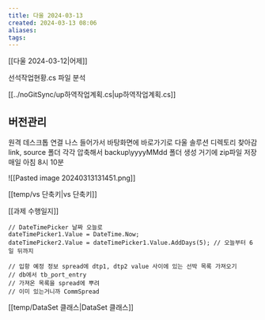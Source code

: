 ```yaml
---
title: 다울 2024-03-13
created: 2024-03-13 08:06
aliases: 
tags:
---
```

[[다울 2024-03-12|어제]]

선석작업현황.cs 파일 분석

[[../noGitSync/up하역작업계획.cs|up하역작업계획.cs]]

## 버전관리
원격 데스크톱 연결
나스 들어가서
바탕화면에 바로가기로 다울 솔루션 디렉토리 찾아감
link, source 폴더 각각 압축해서
backup\\yyyyMMdd 폴더 생성
거기에 zip파일 저장
매일 아침 8시 10분

![[Pasted image 20240313131451.png]]

[[temp/vs 단축키|vs 단축키]]

[[과제 수행일지]]

```
// DateTimePicker 날짜 오늘로
dateTimePicker1.Value = DateTime.Now;
dateTimePicker2.Value = dateTimePicker1.Value.AddDays(5); // 오늘부터 6일 뒤까지

// 입항 예정 정보 spread에 dtp1, dtp2 value 사이에 있는 선박 목록 가져오기
// db에서 tb_port_entry
// 가져온 목록을 spread에 뿌려
// 이미 있는거니까 CommSpread
```

[[temp/DataSet 클래스|DataSet 클래스]]


